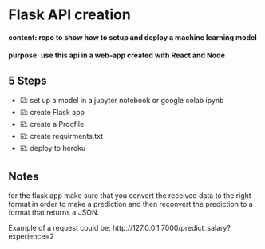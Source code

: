 <h1>Flask API creation</h1>

<h4>content: repo to show how to setup and deploy a machine learning model</h4>
<h4>purpose: use this api in a web-app created with React and Node</h4>

<h2>5 Steps</h2>
<ul>
  <li>☑️: set up a model in a jupyter notebook or google colab ipynb</li>
  <li>☑️: create Flask app</li>
  <li>☑️: create a Procfile</li>
  <li>☑️: create requirments.txt</li>
  <li>☑️: deploy to heroku</li>
</ul>

<h2>Notes</h2>
<p>for the flask app make sure that you convert the received data to the right 
format in order to make a prediction and then reconvert the prediction to a format that returns a JSON.</p>
<p>
Example of a request could be: http://127.0.0.1:7000/predict_salary?experience=2
</p>
